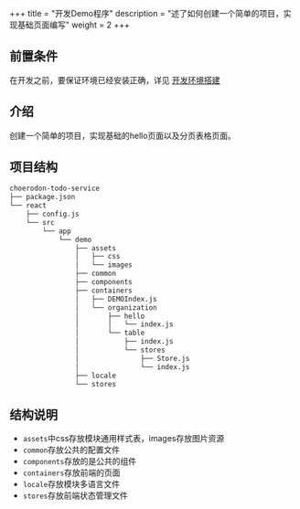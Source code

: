 +++
title = "开发Demo程序"
description = "述了如何创建一个简单的项目，实现基础页面编写"
weight = 2
+++

## 前置条件

在开发之前，要保证环境已经安装正确，详见 [开发环境搭建](../develop-env/)

## 介绍

创建一个简单的项目，实现基础的hello页面以及分页表格页面。

## 项目结构
```bash
choerodon-todo-service
├── package.json
└── react
    ├── config.js
    └── src
        └── app
            └── demo
                ├── assets
                │   ├── css
                │   └── images
                ├── common
                ├── components
                ├── containers
                │   ├── DEMOIndex.js
                │   └── organization
                │       ├── hello
                │       │   └── index.js
                │       └── table
                │           ├── index.js
                │           └── stores
                │               ├── Store.js
                │               └── index.js
                ├── locale
                └── stores
```

## 结构说明
- `assets`中css存放模块通用样式表，images存放图片资源
- `common`存放公共的配置文件
- `components`存放的是公共的组件
- `containers`存放前端的页面
- `locale`存放模块多语言文件
- `stores`存放前端状态管理文件

